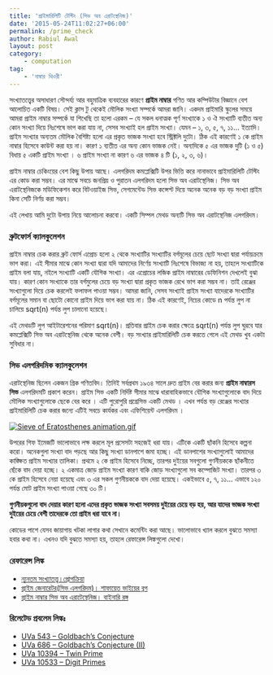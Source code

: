 ```yaml
---
title: 'প্রাইমারিলিটি টেস্টিং (সিভ অব এরাটস্থেনিজ)'
date: '2015-05-24T11:02:27+06:00'
permalink: /prime_check
author: Rabiul Awal
layout: post
category:
    - computation
tag:
    - 'নাম্বার থিওরী'
---
```

সংখ্যাতত্ত্বের অসাধারণ সৌন্দর্য্য আর বহুমাত্রিক ব্যবহারের কারণে **প্রাইম নাম্বার** গণিত আর কম্পিউটার বিজ্ঞানে বেশ আলোচিত একটি বিষয়। সেই ক্লাস টু থেকেই মৌলিক সংখ্যা সম্পর্কে আমরা জানি। একদম প্রাইমারি স্কুলের সময়ে আমরা প্রাইম নাম্বার সম্পর্কে যা শিখেছি তা হলো এরকম – যে সকল ধনাত্মক পূর্ণ সংখ্যাকে ১ ও ঐ সংখ্যাটি ব্যতীত অন্য কোন সংখ্যা দিয়ে নিঃশেষে ভাগ করা যায় না, সেসব সংখ্যাই হল প্রাইম সংখ্যা। যেমন – ১, ৩, ৫, ৭, ১১… ইত্যাদি। প্রাইম সংখ্যার অন্যতম মৌলিক বৈশিষ্ট্য হলো এর প্রকৃত ভাজক সংখ্যা হবে স্ট্রিক্টলি দুটো। ঠিক এই কারণেই ১ কে প্রাইম নাম্বার হিসেবে কাউন্ট করা হয় না। কারণ ১ ব্যতীত এর অন্য কোন ভাজক নেই। অন্যদিকে ৫ এর ভাজক দুটি (১ ও ৫) বিধায় ৫ একটি প্রাইম সংখ্যা । ৬ প্রাইম সংখ্যা না কারণ ৬ এর ভাজক ৪ টি (১, ২, ৩, ৬)।

প্রাইম নাম্বার চেকিংয়ের বেশ কিছু উপায় আছে। এলগরিদম কমপ্লেক্সিটি উপর ভিত্তি করে নানাভাবে প্রাইমারিলিটি টেস্টিং এর কোড করা সম্ভব। এর মাঝে সবচে জনপ্রিয় ও পুরাতন এলগরিদম হলো সিভ অব এরাটস্থেনিজ। সিভ অব এরাটস্থেনিজকে মডিফিকেশন করে বিটওয়াইজ সিভ, সেগমেন্টেড সিভ কন্সেপ্ট দিয়ে অনেক অনেক বড় বড় সংখ্যা প্রাইম কিনা সেটি নির্ণয় করা সম্ভব।

এই লেখায় আমি দুটো উপায় নিয়ে আলোচনা করবো। একটি সিম্পল মেথড অন্যটি সিভ অব এরাটস্থেনিজ এলগরিদম।

### ব্রুটফোর্স ক্যালকুলেশন 
প্রাইম নাম্বার চেক করার ব্রুট ফোর্স এপ্রোচ হলো ২ থেকে সংখ্যাটির সংখ্যাটির বর্গমূলের চেয়ে ছোট সংখ্যা দ্বারা পর্যায়ক্রমে ভাগ করা। এই সীমার মাঝে কোন সংখ্যা দ্বারা যদি আমাদের নির্ণেয় সংখ্যাটি নিঃশেষে বিভাজ্য না হয়, তাহলে সংখ্যাটিকে প্রাইম বলা যায়, নইলে সংখ্যাটি একটি যৌগিক সংখ্যা। এর এপ্রোচের লজিক প্রাইম নাম্বারের ডেফিনিশন দেখলেই বুঝা যায়। কারণ কোন সংখ্যাকে তার বর্গমুলের চেয়ে বড় সংখ্যা দ্বারা প্রকৃত ভাজক রেখে ভাগ করা সম্ভব না। তাই রেঞ্জের সংখ্যাগুলো দিয়ে চেক করলেই ফলাফল পাওয়া সম্ভব। আমরা জানি, সেসব সংখ্যাই প্রাইম সংখ্যা যাদেরকে সংখ্যাটির বর্গমূলের সমান বা ছোটো কোনো প্রাইম দিয়ে ভাগ করা যায় না। ঠিক এই কারণেই, নিচের কোডে n পর্যন্ত লুপ না চালিয়ে sqrt(n) পর্যন্ত লুপ চালানো হয়েছে।

এই মেথডটি লুপ আইটারেশনের পরিমাণ sqrt(n)। প্রতিবার প্রাইম চেক করার ক্ষেত্রে sqrt(n) পর্যন্ত লুপ ঘুরবে যার কমপ্লেক্সিটি সিভ অব এরাটস্থেনিজ থেকে অনেক বেশী। বড় সংখ্যার প্রাইমারিলিটি চেক করতে গেলে এই মেথড খুব একটা সুবিধার না।  
<script src="https://gist.github.com/rabiulcste/add74b8cf5cf5eead5bc977e439154ea.js"></script>

### সিভ এলগরিদমিক ক্যালকুলেশন 
এরাটস্থেনিজ ছিলেন একজন গ্রিক গণিতবিদ। তিনিই সর্বপ্রথম ১৯৩৪ সালে দ্রুত প্রাইম বের করার জন্য **প্রাইম নাম্বারস সিভ** এলগরিদমটি প্রকাশ করেন। প্রাইম সিভ একটি নির্দিষ্ট সীমার মাঝে ধারাবাহিকভাবে যৌগিক সংখ্যাগুলোকে বাদ দিয়ে মৌলিক সংখ্যাগুলোকে ছেকে বের করে । এটি পুরোপুরি প্রগ্রেসিভ একটি মেথড । এখন পর্যন্ত বড় রেঞ্জের সংখ্যার প্রাইমারিলিটি চেক করার জন্যে এটিই সবচে কার্যকর এবং এফিশিয়েন্ট এলগরিদম ।

[![Sieve of Eratosthenes animation.gif](https://upload.wikimedia.org/wikipedia/commons/b/b9/Sieve_of_Eratosthenes_animation.gif)](https://commons.wikimedia.org/wiki/File:Sieve_of_Eratosthenes_animation.gif#/media/File:Sieve_of_Eratosthenes_animation.gif)

উপরের গিফ ইমেজটি ভালোভাবে লক্ষ করলে মূল প্রসেসটা সহজেই ধরা যায়। এটিকে একটি ছাঁকনি হিসেবে কল্পনা করো। অনেকগুলা সংখ্যা বাদ পড়ছে আর কিছু সংখ্যা ডানপাশে জমা হচ্ছে। এই ডানপাশের সংখ্যাগুলোই আমাদের কাঙ্ক্ষিত প্রাইম সংখ্যার তালিকা। প্রথমে ২ কে প্রাইম হিসেবে নিচ্ছে, তারপর দুইয়ের সবগুলো গুণনীয়ককে ছাঁকনীতে ছেঁকে বাদ দেয়া হচ্ছে। ২ একমাত্র জোড় প্রাইম সংখ্যা কারণ বাকি জোড় সংখ্যাগুলো সব কম্পোজিট সংখ্যা। তারপর ৩ কে প্রাইম হিসেবে নেয়া হয়েছে এবং ৩ এর সকল গুণনীয়ককে বাদ দেয়া হয়েছে। একইভাবে ৫, ৭, ১১… এভাবে ১২০ পর্যন্ত মোট প্রাইম সংখ্যা পাওয়া গেছে ৩০ টি।

**গুণনীয়কগুলো বাদ দেয়ার কারণ হলো এদের প্রকৃত ভাজক সংখ্যা সবসময় দুইয়ের চেয়ে বড় হয়, আর যাদের ভাজক সংখ্যা দুইয়ের চেয়ে বেশী তাদেরকে তো প্রাইম ধরা যাবে না।**  
<script src="https://gist.github.com/rabiulcste/69dbc138cda983d0ed6b58e262cbd644.js"></script>  
কোডের পাশে যেসব জায়াগায় খটকা লাগার কথা সেখানে কমেন্টিং করা আছে। ভালোভাবে খ্যাল করলে বুঝতে সমস্যা হবার কথা না। এখনও যদি বুঝতে সমস্যা হয়, তাহলে রেফারেন্স লিঙ্কগুলো দেখো।  

### রেফারেন্স লিঙ্ক
- [ন্যূনতম সংখ্যাতত্ত্ব।প্রোগক্রিয়া](http://www.progkriya.org/gyan/basic-number-theory.html)
- [প্রাইম জেনারেটর(সিভ এলগরিদম)। শাফায়েত ভাইয়ের ব্লগ](http://www.shafaetsplanet.com/planetcoding/?p=624)
- [প্রাইম নাম্বার সিভ অব এরাটেস্থেনিজ। বাইনারি রঙ্গ ](https://binaryrongo.wordpress.com/2013/08/04/sieve-of-eratosthenes/#more-409)

### রিলেটেড প্রবলেম লিঙ্কঃ
- [UVa 543 – Goldbach’s Conjecture](http://uva.onlinejudge.org/index.php?option=com_onlinejudge&Itemid=8&category=24&page=show_problem&problem=484)
- [UVa 686 – Goldbach’s Conjecture (II)](http://uva.onlinejudge.org/index.php?option=com_onlinejudge&Itemid=8&category=24&page=show_problem&problem=627)
- [UVa 10394 – Twin Prime](http://uva.onlinejudge.org/index.php?option=com_onlinejudge&Itemid=8&category=24&page=show_problem&problem=1335)
- [UVa 10533 – Digit Primes](http://uva.onlinejudge.org/index.php?option=com_onlinejudge&Itemid=8&category=24&page=show_problem&problem=1474)
